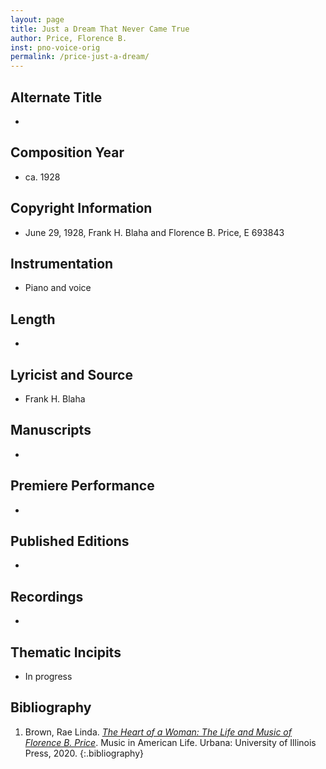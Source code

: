 ```yaml
---
layout: page
title: Just a Dream That Never Came True
author: Price, Florence B.
inst: pno-voice-orig
permalink: /price-just-a-dream/
---
```


## Alternate Title
- 

## Composition Year
- ca. 1928

## Copyright Information
- June 29, 1928, Frank H. Blaha and Florence B. Price, E 693843 

## Instrumentation
- Piano and voice

## Length
- 

## Lyricist and Source
- Frank H. Blaha

## Manuscripts
- 

## Premiere Performance
- 

## Published Editions
- 

## Recordings
- 

## Thematic Incipits
- In progress

## Bibliography
1. Brown, Rae Linda. <a href="https://www.worldcat.org/title/1122800180" target="_blank">*The Heart of a Woman: The Life and Music of Florence B. Price*</a>. Music in American Life. Urbana: University of Illinois Press, 2020.
{:.bibliography}

